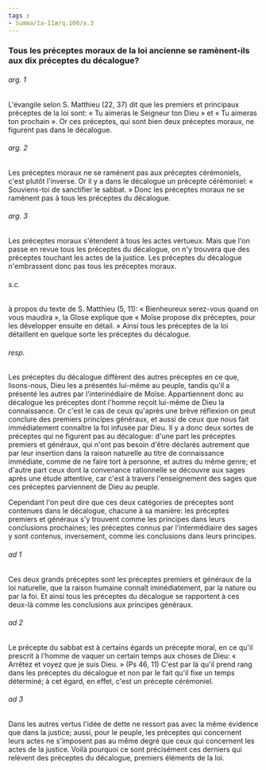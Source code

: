 ```yaml
---
tags : 
- Summa/Ia-IIæ/q.100/a.3
---
```


### Tous les préceptes moraux de la loi ancienne se ramènent-ils aux dix préceptes du décalogue?

###### arg. 1
L'évangile selon S. Matthieu (22, 37) dit que les premiers et principaux préceptes de la loi sont: « Tu aimeras le Seigneur ton Dieu » et « Tu aimeras ton prochain ». Or ces préceptes, qui sont bien deux préceptes moraux, ne figurent pas dans le décalogue. 

###### arg. 2
Les préceptes moraux ne se ramènent pas aux préceptes cérémoniels, c'est plutôt l'inverse. Or il y a dans le décalogue un précepte cérémoniel: « Souviens-toi de sanctifier le sabbat. » Donc les préceptes moraux ne se ramènent pas à tous les préceptes du décalogue. 

###### arg. 3
Les préceptes moraux s'étendent à tous les actes vertueux. Mais que l'on passe en revue tous les préceptes du décalogue, on n'y trouvera que des préceptes touchant les actes de la justice. Les préceptes du décalogue n'embrassent donc pas tous les préceptes moraux. 

###### s.c.
à propos du texte de S. Matthieu (5, 11): « Bienheureux serez-vous quand on vous maudira », la Glose explique que « Moïse propose dix préceptes, pour les développer ensuite en détail. » Ainsi tous les préceptes de la loi détaillent en quelque sorte les préceptes du décalogue. 

###### resp.
Les préceptes du décalogue diffèrent des autres préceptes en ce que, lisons-nous, Dieu les a présentés lui-même au peuple, tandis qu'il a présenté les autres par l'interinédiaire de Moïse. Appartiennent donc au décalogue les préceptes dont l'homme reçoit lui-même de Dieu la connaissance. Or c'est le cas de ceux qu'après une brève réflexion on peut conclure des premiers principes généraux, et aussi de ceux que nous fait immédiatement connaître la foi infusée par Dieu. Il y a donc deux sortes de préceptes qui ne figurent pas au décalogue: d'une part les préceptes premiers et généraux, qui n'ont pas besoin d'être déclarés autrement que par leur insertion dans la raison naturelle au titre de connaissance immédiate, comme de ne faire tort à personne, et autres du même genre; et d'autre part ceux dont la convenance rationnelle se découvre aux sages après une étude attentive, car c'est à travers l'enseignement des sages que ces préceptes parviennent de Dieu au peuple. 

Cependant l'on peut dire que ces deux catégories de préceptes sont contenues dans le décalogue, chacune à sa manière: les préceptes premiers et généraux s'y trouvent comme les principes dans leurs conclusions prochaines; les préceptes connus par l'intermédiaire des sages y sont contenus, inversement, comme les conclusions dans leurs principes. 

###### ad 1
Ces deux grands préceptes sont les préceptes premiers et généraux de la loi naturelle, que la raison humaine connaît iminédiatement, par la nature ou par la foi. Et ainsi tous les préceptes du décalogue se rapportent à ces deux-là comme les conclusions aux principes généraux. 

###### ad 2
Le précepte du sabbat est à certains égards un précepte moral, en ce qu'il prescrit à l'homme de vaquer un certain temps aux choses de Dieu: « Arrêtez et voyez que je suis Dieu. » (Ps 46, 11) C'est par là qu'il prend rang dans les préceptes du décalogue et non par le fait qu'il fixe un temps déterminé; à cet égard, en effet, c'est un précepte cérémoniel. 

###### ad 3
Dans les autres vertus l'idée de dette ne ressort pas avec la même évidence que dans la justice; aussi, pour le peuple, les préceptes qui concernent leurs actes ne s'imposent pas au même degré que ceux qui concernent les actes de la justice. Voilà pourquoi ce sont précisément ces derniers qui relèvent des préceptes du décalogue, premiers éléments de la loi. 

